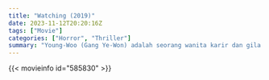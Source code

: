 ```yaml
---
title: "Watching (2019)"
date: 2023-11-12T20:20:16Z
tags: ["Movie"]
categories: ["Horror", "Thriller"]
summary: "Young-Woo (Gang Ye-Won) adalah seorang wanita karir dan gila kerja. Suatu malam, dia diculik oleh Joon-Ho (Lee Hak-Joo) di garasi parkir perusahaan. Joon-Ho bekerja sebagai keamanan gedung. Young-Woo berjuang untuk melarikan diri dari Joon-Ho."
---
```


<mux-player stream-type="on-demand"
src="https://kp3d-my.sharepoint.com/personal/ryoo_kp3d_onmicrosoft_com/_layouts/15/download.aspx?share=EUdzN2G-SXtNj5jdA0SXiWUBXiewX15IP75Ld-cSeUNTlw" prefer-playback="mse" controls>

</mux-player>


{{< movieinfo id="585830" >}}

<script src="https://cdn.jsdelivr.net/npm/@mux/mux-player"></script>

 <script type="application/ld+json ">
{
"@context": "https://schema.org/",
"@type": "VideoObject",
"name": "Watching (2019)",
"contentUrl": "https://stream.mux.com/200msAzT45AA9lE4qzqIFcBu3t1oabVwUdwRTMiQcee00.m3u8",
"thumbnailUrl": "https://www.themoviedb.org/t/p/original/hleXLPb8OJzBVxCmc62hnj5mA7o.jpg?width=314&fit_mode=preserve&time=25",
"uploadDate": "2023-11-12T20:20:16Z",
}

</script>

